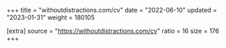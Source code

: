 +++
title = "withoutdistractions.com/cv"
date = "2022-06-10"
updated = "2023-01-31"
weight = 180105

[extra]
source = "https://withoutdistractions.com/cv"
ratio = 16
size = 176
+++
